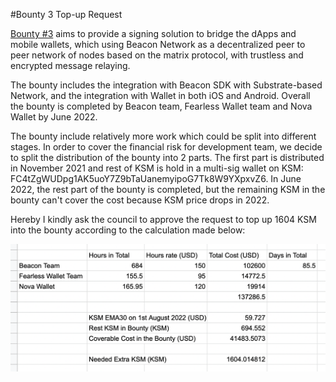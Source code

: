 #Bounty 3 Top-up Request

[Bounty #3](https://kusama.polkassembly.io/bounty/3) aims to provide a signing solution to bridge the dApps and mobile wallets, which using Beacon Network as a decentralized peer to peer network of nodes based on the matrix protocol, with trustless and encrypted message relaying.

The bounty includes the integration with Beacon SDK with Substrate-based Network, and the integration with Wallet in both iOS and Android. Overall the bounty is completed by Beacon team, Fearless Wallet team and Nova Wallet by June 2022.

The bounty include relatively more work which could be split into different stages. In order to cover the financial risk for development team, we decide to split the distribution of the bounty into 2 parts. The first part is distributed in November 2021 and rest of KSM is hold in a multi-sig wallet on KSM: FC4tZgWUDpg1AK5uoY7Z9bTaUanemyipoG7Tk8W9YXpxvZ6. In June 2022, the rest part of the bounty is completed, but the remaining KSM in the bounty can't cover the cost because KSM price drops in 2022.

Hereby I kindly ask the council to approve the request to top up 1604 KSM into the bounty according to the calculation made below:  

![Time Spent Table](../res/TimeSpent.png)
